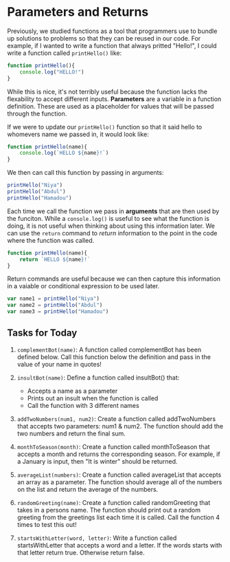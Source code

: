 # Parameters and Returns

Previously, we studied functions as a tool that programmers use to bundle up solutions to problems so that they can be reused in our code. For example, if I wanted to write a function that always pritted "Hello!", I could write a function called `printHello()` like:

```javascript
function printHello(){
	console.log("HELLO!")
}
```

While this is nice, it's not terribly useful because the function lacks the flexability to accept different inputs. **Parameters** are a variable in a function definition. These are used as a placeholder for values that will be passed through the function. 

If we were to update our `printHello()` function so that it said hello to whomevers name we passed in, it would look like:

```javascript
function printHello(name){
	console.log(`HELLO ${name}!`)
}
```

We then can call this function by passing in arguments:
```javascript
printHello("Niya")
printHello("Abdul")
printHello("Hamadou")
```

Each time we call the function we pass in **arguments** that are then used by the funciton. While a `console.log()` is useful to see what the function is doing, it is not useful when thinking about using this information later. We can use the `return` command to *return* information to the point in the code where the function was called.

```javascript
function printHello(name){
	return `HELLO ${name}!`
}
```

Return commands are useful because we can then capture this information in a vaiable or conditional expression to be used later.

```javascript
var name1 = printHello("Niya")
var name2 = printHello("Abdul")
var name3 = printHello("Hamadou")
```

## Tasks for Today
1. `complementBot(name)`: A function called complementBot has been defined below. Call this function below the definition and pass in the value of your name in quotes! 

2. `insultBot(name)`: Define a function called insultBot() that:
	- Accepts a name as a parameter
	- Prints out an insult when the function is called
	- Call the function with 3 different names

3. `addTwoNumbers(num1, num2)`: Create a function called addTwoNumbers that accepts two parameters: num1 & num2. The function should add the two numbers and return the final sum.

4. `monthToSeason(month)`: Create a function called monthToSeason that accepts a month and returns the corresponding season. For example, if a January is input, then "It is winter" should be returned.

5. `averageList(numbers)`: Create a function called averageList that accepts an array as a parameter. The function should average all of the numbers on the list and return the average of the numbers.

6. `randomGreeting(name)`: Create a function called randomGreeting that takes in a persons name. The function should print out a random greeting from the greetings list each time it is called. Call the function 4 times to test this out!

7. `startsWithLetter(word, letter)`: Write a function called startsWithLetter that accepts a word and a letter. If the words starts with that letter return true. Otherwise return false.